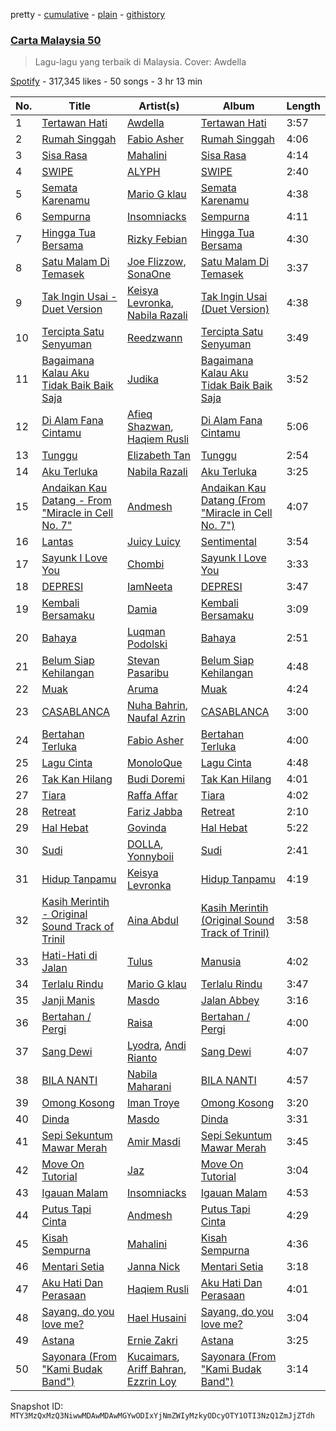 pretty - [cumulative](/playlists/cumulative/37i9dQZF1DXb1RLKxkHZ77.md) - [plain](/playlists/plain/37i9dQZF1DXb1RLKxkHZ77) - [githistory](https://github.githistory.xyz/mackorone/spotify-playlist-archive/blob/main/playlists/plain/37i9dQZF1DXb1RLKxkHZ77)

### [Carta Malaysia 50](https://open.spotify.com/playlist/37i9dQZF1DXb1RLKxkHZ77)

> Lagu\-lagu yang terbaik di Malaysia\. Cover: Awdella

[Spotify](https://open.spotify.com/user/spotify) - 317,345 likes - 50 songs - 3 hr 13 min

| No. | Title | Artist(s) | Album | Length |
|---|---|---|---|---|
| 1 | [Tertawan Hati](https://open.spotify.com/track/3i0h88q1HBtbdIg2bPxs54) | [Awdella](https://open.spotify.com/artist/2A7XpBQ8X227lVi5BphdPw) | [Tertawan Hati](https://open.spotify.com/album/3Je4P8ARv9FvEIcOJJXIKl) | 3:57 |
| 2 | [Rumah Singgah](https://open.spotify.com/track/3w75Uvn1cojNlBhQoxpVP3) | [Fabio Asher](https://open.spotify.com/artist/6FTLayBxjkQeanFdUusk1I) | [Rumah Singgah](https://open.spotify.com/album/1shpGa8sRQWZqn9n5jX53o) | 4:06 |
| 3 | [Sisa Rasa](https://open.spotify.com/track/6pmo9ha8iOPZc5lxPU9o8w) | [Mahalini](https://open.spotify.com/artist/3wOsYKZM0zcKNasi3I7fP4) | [Sisa Rasa](https://open.spotify.com/album/1HWELX1pBJxEArEKKoepuJ) | 4:14 |
| 4 | [SWIPE](https://open.spotify.com/track/1FNfR4kZyozQ1unC5rQGC6) | [ALYPH](https://open.spotify.com/artist/3qeuv2ijwaAcbX3KVMJfuj) | [SWIPE](https://open.spotify.com/album/5mtgm2XTGhtLxxHcYC6XU0) | 2:40 |
| 5 | [Semata Karenamu](https://open.spotify.com/track/4z6FksNI6MLCDTHrNJXhO0) | [Mario G klau](https://open.spotify.com/artist/17d3zotBDOZtuWnZPxTf8v) | [Semata Karenamu](https://open.spotify.com/album/7Cc4mRgFWAomMajhwO0xr6) | 4:38 |
| 6 | [Sempurna](https://open.spotify.com/track/67C6LHREqmytK923Ak6R0I) | [Insomniacks](https://open.spotify.com/artist/3uSnvyMAFJTm7XkZJFo0xP) | [Sempurna](https://open.spotify.com/album/4sigvBSInHo1GXR6UUYTVm) | 4:11 |
| 7 | [Hingga Tua Bersama](https://open.spotify.com/track/5b0NpyYAwW2dUGL08ir7Bg) | [Rizky Febian](https://open.spotify.com/artist/28DdkLhrzQNizZ0ExQpyku) | [Hingga Tua Bersama](https://open.spotify.com/album/0pLC2EIZV2q4Ds7L7qbZaR) | 4:30 |
| 8 | [Satu Malam Di Temasek](https://open.spotify.com/track/5nsfVwWz1M1sug2ILCVygq) | [Joe Flizzow](https://open.spotify.com/artist/28JPqJh7jsUuxus33Kfwe7), [SonaOne](https://open.spotify.com/artist/7qM9nMv6HFHFUpiN034R3z) | [Satu Malam Di Temasek](https://open.spotify.com/album/6oMP9SqrAAZqr5QR2gVvWl) | 3:37 |
| 9 | [Tak Ingin Usai \- Duet Version](https://open.spotify.com/track/0qPiK7vHmTMAckxIgKETN9) | [Keisya Levronka](https://open.spotify.com/artist/4EiSzlOeMnJcp2U8ayCQ3a), [Nabila Razali](https://open.spotify.com/artist/2yWleHZF4HaaNjmiU8snKO) | [Tak Ingin Usai \(Duet Version\)](https://open.spotify.com/album/16K8rQ5maxmxeJb5L3uuo4) | 4:38 |
| 10 | [Tercipta Satu Senyuman](https://open.spotify.com/track/2TNBK6MRJ8MZH0XykFG5K6) | [Reedzwann](https://open.spotify.com/artist/4w9Ukwue8Yj5zmMGPd1jok) | [Tercipta Satu Senyuman](https://open.spotify.com/album/5JL6GQ1mFUUIzXTEBCnAkV) | 3:49 |
| 11 | [Bagaimana Kalau Aku Tidak Baik Baik Saja](https://open.spotify.com/track/7As3vd7OvJwyGUsZfNtHce) | [Judika](https://open.spotify.com/artist/5fS7aONqrIhiw6YzgKVOsd) | [Bagaimana Kalau Aku Tidak Baik Baik Saja](https://open.spotify.com/album/2EAkuKnERWRUnGBw1OTDZo) | 3:52 |
| 12 | [Di Alam Fana Cintamu](https://open.spotify.com/track/5WPTrrhMfB3U5B2N6rMMUR) | [Afieq Shazwan](https://open.spotify.com/artist/29LWzRDuZ4ABF8fA3flIz8), [Haqiem Rusli](https://open.spotify.com/artist/0J1gUosYaFbrSG6FkbE4c7) | [Di Alam Fana Cintamu](https://open.spotify.com/album/5Md6fqUN8QQ0sMDMrilSUi) | 5:06 |
| 13 | [Tunggu](https://open.spotify.com/track/7KHeoaLSpzMC0nHm1NFoI5) | [Elizabeth Tan](https://open.spotify.com/artist/17bFKNQu8Ov9bwgUzMygRH) | [Tunggu](https://open.spotify.com/album/67L1sbtLvcyQ1zhqfDF3OC) | 2:54 |
| 14 | [Aku Terluka](https://open.spotify.com/track/4tOl0MdcOT9J1IAQ1MdnGh) | [Nabila Razali](https://open.spotify.com/artist/2yWleHZF4HaaNjmiU8snKO) | [Aku Terluka](https://open.spotify.com/album/2JPX9QMY45CetMKK8xk3TH) | 3:25 |
| 15 | [Andaikan Kau Datang \- From "Miracle in Cell No\. 7"](https://open.spotify.com/track/7mZxM64cMYQdx2vopaGrDf) | [Andmesh](https://open.spotify.com/artist/6IDsZZ4IHgs9VblBgQQSmt) | [Andaikan Kau Datang \(From "Miracle in Cell No\. 7"\)](https://open.spotify.com/album/3iA7DH0b2IUs9tqGSOh3uP) | 4:07 |
| 16 | [Lantas](https://open.spotify.com/track/1ZPVEo8RfmrEz8YAD5n6rW) | [Juicy Luicy](https://open.spotify.com/artist/3tMTXQyRrPmMyHv5SoC0TV) | [Sentimental](https://open.spotify.com/album/17vUW6koeUkV58uYfkK6G3) | 3:54 |
| 17 | [Sayunk I Love You](https://open.spotify.com/track/5Fb2E9eZ6I3S8h4Vh4NvSO) | [Chombi](https://open.spotify.com/artist/3R2BImdmQcwDaRX3E8lDsN) | [Sayunk I Love You](https://open.spotify.com/album/16h6YbiB8SbLwbs24nAMh1) | 3:33 |
| 18 | [DEPRESI](https://open.spotify.com/track/7rrwz7bK0FX723GxJtN1p7) | [IamNeeta](https://open.spotify.com/artist/6g7i9qhTwxhEuxNUhU1mCg) | [DEPRESI](https://open.spotify.com/album/2Sb5rDCcdR2tPtplSmJkWu) | 3:47 |
| 19 | [Kembali Bersamaku](https://open.spotify.com/track/3Xf73flpNqlcJGBwgflzle) | [Damia](https://open.spotify.com/artist/3Lvh8uQIPZjn7HojYCdHEE) | [Kembali Bersamaku](https://open.spotify.com/album/6zdJbgbWPwBKd4y5JrxaQQ) | 3:09 |
| 20 | [Bahaya](https://open.spotify.com/track/49hyS2kEeKRDn6lzCrxfSN) | [Luqman Podolski](https://open.spotify.com/artist/3OhGgq6XTlkr8Q99UA12Mh) | [Bahaya](https://open.spotify.com/album/3pdaHjRzgiofmm9i5hjr5h) | 2:51 |
| 21 | [Belum Siap Kehilangan](https://open.spotify.com/track/56Uibq6ur2xwUpSd9biBH1) | [Stevan Pasaribu](https://open.spotify.com/artist/4sbcrENSiVe3Yn9ftToC4b) | [Belum Siap Kehilangan](https://open.spotify.com/album/07GSDlyuAPsCKtqTmyN80x) | 4:48 |
| 22 | [Muak](https://open.spotify.com/track/3N2WeXxSjngB1DSi8vrI8C) | [Aruma](https://open.spotify.com/artist/7G0kstl7VjhDSgFYOBaUS1) | [Muak](https://open.spotify.com/album/4Zt66ubcxeKkfB3MvTYvCq) | 4:24 |
| 23 | [CASABLANCA](https://open.spotify.com/track/7gvhpn0qGA0r3GDqrPnmhD) | [Nuha Bahrin](https://open.spotify.com/artist/23t2TA28fx4549a1P0Nl65), [Naufal Azrin](https://open.spotify.com/artist/2VN6ToUICX0UvbJtUVa5Ij) | [CASABLANCA](https://open.spotify.com/album/79q2SC1pSKJ5feP5NfKGaU) | 3:00 |
| 24 | [Bertahan Terluka](https://open.spotify.com/track/6gNG7O2IlMYUXAcCDwQrPT) | [Fabio Asher](https://open.spotify.com/artist/6FTLayBxjkQeanFdUusk1I) | [Bertahan Terluka](https://open.spotify.com/album/4UQ6dWSVD4lZUoA6KJzp5d) | 4:00 |
| 25 | [Lagu Cinta](https://open.spotify.com/track/3zV69lAGEqGtZMlOVi4RQt) | [MonoloQue](https://open.spotify.com/artist/0Oa1D96nsneWt9POB5aGBo) | [Lagu Cinta](https://open.spotify.com/album/042QvoSSWhSYDRhdOOyuZC) | 4:48 |
| 26 | [Tak Kan Hilang](https://open.spotify.com/track/1USA6DXJ1qsucoKnDu4vnu) | [Budi Doremi](https://open.spotify.com/artist/6Ifk2cbxyVzT41jLexYCas) | [Tak Kan Hilang](https://open.spotify.com/album/6JmBf13wUd3kJEdoXgbZy5) | 4:01 |
| 27 | [Tiara](https://open.spotify.com/track/0XIbeoWZZr0fjOZflcX2ql) | [Raffa Affar](https://open.spotify.com/artist/7JqV001XBrSr1Iyt66VPGk) | [Tiara](https://open.spotify.com/album/6UASAVNYB9kczpKIlX0aFJ) | 4:02 |
| 28 | [Retreat](https://open.spotify.com/track/7m1c0Scsxcqc1tV5gmkYyP) | [Fariz Jabba](https://open.spotify.com/artist/5euTSdDookRvAEl8yOXhHh) | [Retreat](https://open.spotify.com/album/2XdkuBgdYMYlPau3nTMZsh) | 2:10 |
| 29 | [Hal Hebat](https://open.spotify.com/track/2AgdGjC0oatOoVa8jEjTRZ) | [Govinda](https://open.spotify.com/artist/0VRcgURXZCZdHJAeURqLsp) | [Hal Hebat](https://open.spotify.com/album/1jG6zrzssLdWlKvGfl0FhY) | 5:22 |
| 30 | [Sudi](https://open.spotify.com/track/3LkywtbZCk2EI2FfWb6dRj) | [DOLLA](https://open.spotify.com/artist/3SRXsr6dPMvVGSSpccDWjO), [Yonnyboii](https://open.spotify.com/artist/13rJ1RvOkiAEQnvbt9SlXR) | [Sudi](https://open.spotify.com/album/0m7fZLOwCN7LHvCaDXNdlN) | 2:41 |
| 31 | [Hidup Tanpamu](https://open.spotify.com/track/04VEB5LZ6slykz3tXTmYpY) | [Keisya Levronka](https://open.spotify.com/artist/4EiSzlOeMnJcp2U8ayCQ3a) | [Hidup Tanpamu](https://open.spotify.com/album/1AR9UN1saEOhIb5MVhM8GN) | 4:19 |
| 32 | [Kasih Merintih \- Original Sound Track of Trinil](https://open.spotify.com/track/03rOLJudsev770bNjJY04f) | [Aina Abdul](https://open.spotify.com/artist/48FNCGA8dKjcsfTO3TMcAV) | [Kasih Merintih \(Original Sound Track of Trinil\)](https://open.spotify.com/album/5Hk1GEK6UnoFZEWYc2i66E) | 3:58 |
| 33 | [Hati\-Hati di Jalan](https://open.spotify.com/track/2hHeGD57S0BcopfVcmehdl) | [Tulus](https://open.spotify.com/artist/2iDVt6mFbtbDEZG5ax0dTi) | [Manusia](https://open.spotify.com/album/3R4IAF9ApqYeUQrv1ddyoR) | 4:02 |
| 34 | [Terlalu Rindu](https://open.spotify.com/track/1PPKQYOAa95C1EmO0PziEv) | [Mario G klau](https://open.spotify.com/artist/17d3zotBDOZtuWnZPxTf8v) | [Terlalu Rindu](https://open.spotify.com/album/6rpYbCUQtbzAt9rkk6xoIY) | 3:47 |
| 35 | [Janji Manis](https://open.spotify.com/track/31ECplyzYRmbQihescMh6N) | [Masdo](https://open.spotify.com/artist/2r1WoyhX1FSc7AmcF8rkoO) | [Jalan Abbey](https://open.spotify.com/album/3eMXmUpVMwBaVm6hEmr6Ns) | 3:16 |
| 36 | [Bertahan / Pergi](https://open.spotify.com/track/5ljnTSvVHXNlOLYSRDWPgM) | [Raisa](https://open.spotify.com/artist/5OZXWMwDhlYBRvoOfcX0sk) | [Bertahan / Pergi](https://open.spotify.com/album/33lrHJbplh0dOA5WzVP2T0) | 4:00 |
| 37 | [Sang Dewi](https://open.spotify.com/track/5fDCy4Hse30ZsjaTUGKVh5) | [Lyodra](https://open.spotify.com/artist/6Sv2jkzH9sWQjwghW5ArMG), [Andi Rianto](https://open.spotify.com/artist/4yRVdMqPrguKBFwZYpmke0) | [Sang Dewi](https://open.spotify.com/album/5JO7f6aqA0Tw1vfZuwLr0I) | 4:07 |
| 38 | [BILA NANTI](https://open.spotify.com/track/4nAcExb3w5lk5LVGVULfcM) | [Nabila Maharani](https://open.spotify.com/artist/0LrRU8pQ9MjBzuFBViE0vW) | [BILA NANTI](https://open.spotify.com/album/6cMJGxJB6TGFIo4BmDSA8C) | 4:57 |
| 39 | [Omong Kosong](https://open.spotify.com/track/1vQB8awWbfjqwpEyCLqzkE) | [Iman Troye](https://open.spotify.com/artist/1Jvj122gN1QiaYUrNhn3Fq) | [Omong Kosong](https://open.spotify.com/album/6wuLEc9FuLzt3CvznciCgJ) | 3:20 |
| 40 | [Dinda](https://open.spotify.com/track/49aLn6dhgqf1XOjxQGG15w) | [Masdo](https://open.spotify.com/artist/2r1WoyhX1FSc7AmcF8rkoO) | [Dinda](https://open.spotify.com/album/5uAiw6BRqGyyJ3jFsrvRY0) | 3:31 |
| 41 | [Sepi Sekuntum Mawar Merah](https://open.spotify.com/track/5ZJmUtcIlpIdxiruIENBO7) | [Amir Masdi](https://open.spotify.com/artist/4D3e1gNcNkycsMtOSo8Z2J) | [Sepi Sekuntum Mawar Merah](https://open.spotify.com/album/1GkBzveJ8lNLXTgnJzHr8W) | 3:45 |
| 42 | [Move On Tutorial](https://open.spotify.com/track/7ClNG4tiTECgBqTBydFcQU) | [Jaz](https://open.spotify.com/artist/78ED3zmePoZzEzeBUg0evm) | [Move On Tutorial](https://open.spotify.com/album/5mhNViXGW7xhRNzvOUMCmR) | 3:04 |
| 43 | [Igauan Malam](https://open.spotify.com/track/68oey8CEp8hOD0ho0VsEqz) | [Insomniacks](https://open.spotify.com/artist/3uSnvyMAFJTm7XkZJFo0xP) | [Igauan Malam](https://open.spotify.com/album/4WTIpr7McvDy14UT87FhhJ) | 4:53 |
| 44 | [Putus Tapi Cinta](https://open.spotify.com/track/7own7BT68l3Ofq9m8AF7LI) | [Andmesh](https://open.spotify.com/artist/6IDsZZ4IHgs9VblBgQQSmt) | [Putus Tapi Cinta](https://open.spotify.com/album/2T43bcCSk25buRS18VeiBh) | 4:29 |
| 45 | [Kisah Sempurna](https://open.spotify.com/track/6gB7kLGZNkf5tkvWkzSGKR) | [Mahalini](https://open.spotify.com/artist/3wOsYKZM0zcKNasi3I7fP4) | [Kisah Sempurna](https://open.spotify.com/album/39fz0raJs02USfEzd71c8b) | 4:36 |
| 46 | [Mentari Setia](https://open.spotify.com/track/42dYCk7kipouktkw71v011) | [Janna Nick](https://open.spotify.com/artist/47T14gc4KnTM8ewH4gPlbA) | [Mentari Setia](https://open.spotify.com/album/6glgFwyGwbMz3uaJq5y3Hb) | 3:18 |
| 47 | [Aku Hati Dan Perasaan](https://open.spotify.com/track/5ykBidUrVd66YcgAlssUrm) | [Haqiem Rusli](https://open.spotify.com/artist/0J1gUosYaFbrSG6FkbE4c7) | [Aku Hati Dan Perasaan](https://open.spotify.com/album/29k2VAQtaI7nVUey9Mz4PK) | 4:01 |
| 48 | [Sayang, do you love me?](https://open.spotify.com/track/6u51JYDJRpsfVbfJtesHSO) | [Hael Husaini](https://open.spotify.com/artist/1FIUUafdGtfqLIP8pmPymL) | [Sayang, do you love me?](https://open.spotify.com/album/40jsLRh5vc2PfWUV0IQWeF) | 3:04 |
| 49 | [Astana](https://open.spotify.com/track/67oBisTedMhW9Ku67XPcXZ) | [Ernie Zakri](https://open.spotify.com/artist/5Plk4JdCzMxhAHSRTEsxJp) | [Astana](https://open.spotify.com/album/38UjF0TgEfXgo5Zl4mnPle) | 3:25 |
| 50 | [Sayonara \(From "Kami Budak Band"\)](https://open.spotify.com/track/2gSP5z8KJrxlMmFHUKp1sw) | [Kucaimars](https://open.spotify.com/artist/2qf0FNIDmfNQ3bTi9Gyj90), [Ariff Bahran](https://open.spotify.com/artist/2ZDEFZjcNiDOiCgQpixGBI), [Ezzrin Loy](https://open.spotify.com/artist/4lT0PgrdbQdwtPNmoTLCmD) | [Sayonara \(From "Kami Budak Band"\)](https://open.spotify.com/album/1g9i9QuoazCoc9MMAP2Xjf) | 3:14 |

Snapshot ID: `MTY3MzQxMzQ3NiwwMDAwMDAwMGYwODIxYjNmZWIyMzkyODcyOTY1OTI3NzQ1ZmJjZTdh`
